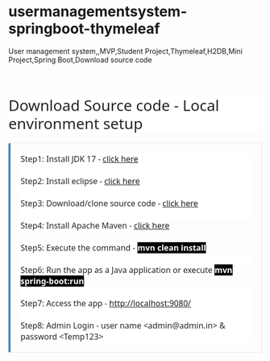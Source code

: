 # usermanagementsystem-springboot-thymeleaf
User management system,,MVP,Student Project,Thymeleaf,H2DB,Mini Project,Spring Boot,Download source code

<div><h2 id="project-directory" style="background-color: white; box-sizing: border-box; color: #212529; font-family: system-ui, -apple-system, &quot;Segoe UI&quot;, Roboto, &quot;Helvetica Neue&quot;, Arial, &quot;Noto Sans&quot;, &quot;Liberation Sans&quot;, sans-serif, &quot;Apple Color Emoji&quot;, &quot;Segoe UI Emoji&quot;, &quot;Segoe UI Symbol&quot;, &quot;Noto Color Emoji&quot;; font-size: calc(1.325rem + 0.9vw); font-weight: 500; line-height: 1.2; margin-bottom: 0.5rem; margin-top: 4rem;">Download Source code - Local environment setup</h2></div>

<div class="github" style="border-color: rgb(233, 236, 239) rgb(233, 236, 239) rgb(233, 236, 239) rgb(58, 131, 181); border-image: initial; border-radius: 0.25rem; border-style: solid; border-width: 1px 1px 1px 0.25rem; box-sizing: border-box; margin-bottom: 1.25rem; margin-top: 1.25rem; overflow-wrap: break-word; padding: 1.25rem;"><p style="background-color: white; box-sizing: border-box; color: #212529; font-family: system-ui, -apple-system, &quot;Segoe UI&quot;, Roboto, &quot;Helvetica Neue&quot;, Arial, &quot;Noto Sans&quot;, &quot;Liberation Sans&quot;, sans-serif, &quot;Apple Color Emoji&quot;, &quot;Segoe UI Emoji&quot;, &quot;Segoe UI Symbol&quot;, &quot;Noto Color Emoji&quot;; font-size: 16px; margin: 0px;">Step1: Install JDK 17 -&nbsp;<a href="https://www.oracle.com/java/technologies/downloads/">click here</a></p><p style="background-color: white; box-sizing: border-box; color: #212529; font-family: system-ui, -apple-system, &quot;Segoe UI&quot;, Roboto, &quot;Helvetica Neue&quot;, Arial, &quot;Noto Sans&quot;, &quot;Liberation Sans&quot;, sans-serif, &quot;Apple Color Emoji&quot;, &quot;Segoe UI Emoji&quot;, &quot;Segoe UI Symbol&quot;, &quot;Noto Color Emoji&quot;; font-size: 16px; margin: 0px;"><br></p><p style="background-color: white; box-sizing: border-box; color: #212529; font-family: system-ui, -apple-system, &quot;Segoe UI&quot;, Roboto, &quot;Helvetica Neue&quot;, Arial, &quot;Noto Sans&quot;, &quot;Liberation Sans&quot;, sans-serif, &quot;Apple Color Emoji&quot;, &quot;Segoe UI Emoji&quot;, &quot;Segoe UI Symbol&quot;, &quot;Noto Color Emoji&quot;; font-size: 16px; margin: 0px;">Step2: Install eclipse - <a href="https://www.eclipse.org/downloads/">click here</a></p><p style="background-color: white; box-sizing: border-box; color: #212529; font-family: system-ui, -apple-system, &quot;Segoe UI&quot;, Roboto, &quot;Helvetica Neue&quot;, Arial, &quot;Noto Sans&quot;, &quot;Liberation Sans&quot;, sans-serif, &quot;Apple Color Emoji&quot;, &quot;Segoe UI Emoji&quot;, &quot;Segoe UI Symbol&quot;, &quot;Noto Color Emoji&quot;; font-size: 16px; margin: 0px;"><br></p><p style="background-color: white; box-sizing: border-box; color: #212529; font-family: system-ui, -apple-system, &quot;Segoe UI&quot;, Roboto, &quot;Helvetica Neue&quot;, Arial, &quot;Noto Sans&quot;, &quot;Liberation Sans&quot;, sans-serif, &quot;Apple Color Emoji&quot;, &quot;Segoe UI Emoji&quot;, &quot;Segoe UI Symbol&quot;, &quot;Noto Color Emoji&quot;; font-size: 16px; margin: 0px;">Step3: Download/clone source code - <a href="https://github.com/knowledgefactory4u/librarymanagementsystem-spring-thymeleaf">click here</a></p><p style="background-color: white; box-sizing: border-box; color: #212529; font-family: system-ui, -apple-system, &quot;Segoe UI&quot;, Roboto, &quot;Helvetica Neue&quot;, Arial, &quot;Noto Sans&quot;, &quot;Liberation Sans&quot;, sans-serif, &quot;Apple Color Emoji&quot;, &quot;Segoe UI Emoji&quot;, &quot;Segoe UI Symbol&quot;, &quot;Noto Color Emoji&quot;; font-size: 16px; margin: 0px;"><br></p><p style="box-sizing: border-box; font-family: system-ui, -apple-system, &quot;Segoe UI&quot;, Roboto, &quot;Helvetica Neue&quot;, Arial, &quot;Noto Sans&quot;, &quot;Liberation Sans&quot;, sans-serif, &quot;Apple Color Emoji&quot;, &quot;Segoe UI Emoji&quot;, &quot;Segoe UI Symbol&quot;, &quot;Noto Color Emoji&quot;; font-size: 16px; margin: 0px;"><span style="background-color: white; color: #212529;">Step4: Install Apache Maven - <a href="https://maven.apache.org/install.html">click here</a></span></p><p style="box-sizing: border-box; font-family: system-ui, -apple-system, &quot;Segoe UI&quot;, Roboto, &quot;Helvetica Neue&quot;, Arial, &quot;Noto Sans&quot;, &quot;Liberation Sans&quot;, sans-serif, &quot;Apple Color Emoji&quot;, &quot;Segoe UI Emoji&quot;, &quot;Segoe UI Symbol&quot;, &quot;Noto Color Emoji&quot;; font-size: 16px; margin: 0px;"><span style="background-color: white; color: #212529;"><br></span></p><p style="box-sizing: border-box; font-family: system-ui, -apple-system, &quot;Segoe UI&quot;, Roboto, &quot;Helvetica Neue&quot;, Arial, &quot;Noto Sans&quot;, &quot;Liberation Sans&quot;, sans-serif, &quot;Apple Color Emoji&quot;, &quot;Segoe UI Emoji&quot;, &quot;Segoe UI Symbol&quot;, &quot;Noto Color Emoji&quot;; font-size: 16px; margin: 0px;"><span style="background-color: white; color: #212529;">Step5: Execute the command - </span><b><span style="background-color: black; color: white;">mvn clean install</span></b></p><p style="background-color: white; box-sizing: border-box; color: #212529; font-family: system-ui, -apple-system, &quot;Segoe UI&quot;, Roboto, &quot;Helvetica Neue&quot;, Arial, &quot;Noto Sans&quot;, &quot;Liberation Sans&quot;, sans-serif, &quot;Apple Color Emoji&quot;, &quot;Segoe UI Emoji&quot;, &quot;Segoe UI Symbol&quot;, &quot;Noto Color Emoji&quot;; font-size: 16px; margin: 0px;"><br></p><p style="box-sizing: border-box; font-family: system-ui, -apple-system, &quot;Segoe UI&quot;, Roboto, &quot;Helvetica Neue&quot;, Arial, &quot;Noto Sans&quot;, &quot;Liberation Sans&quot;, sans-serif, &quot;Apple Color Emoji&quot;, &quot;Segoe UI Emoji&quot;, &quot;Segoe UI Symbol&quot;, &quot;Noto Color Emoji&quot;; font-size: 16px; margin: 0px;"><span style="background-color: white; color: #212529;">Step6: Run the app as a Java application or execute&nbsp;</span><b><span style="background-color: black; color: white;">mvn spring-boot:run</span></b></p><p style="background-color: white; box-sizing: border-box; color: #212529; font-family: system-ui, -apple-system, &quot;Segoe UI&quot;, Roboto, &quot;Helvetica Neue&quot;, Arial, &quot;Noto Sans&quot;, &quot;Liberation Sans&quot;, sans-serif, &quot;Apple Color Emoji&quot;, &quot;Segoe UI Emoji&quot;, &quot;Segoe UI Symbol&quot;, &quot;Noto Color Emoji&quot;; font-size: 16px; margin: 0px;"><br></p><p style="background-color: white; box-sizing: border-box; color: #212529; font-family: system-ui, -apple-system, &quot;Segoe UI&quot;, Roboto, &quot;Helvetica Neue&quot;, Arial, &quot;Noto Sans&quot;, &quot;Liberation Sans&quot;, sans-serif, &quot;Apple Color Emoji&quot;, &quot;Segoe UI Emoji&quot;, &quot;Segoe UI Symbol&quot;, &quot;Noto Color Emoji&quot;; font-size: 16px; margin: 0px;">Step7: Access the app -&nbsp;<a href="http://localhost:9080/">http://localhost:9080/</a></p><p style="background-color: white; box-sizing: border-box; color: #212529; font-family: system-ui, -apple-system, &quot;Segoe UI&quot;, Roboto, &quot;Helvetica Neue&quot;, Arial, &quot;Noto Sans&quot;, &quot;Liberation Sans&quot;, sans-serif, &quot;Apple Color Emoji&quot;, &quot;Segoe UI Emoji&quot;, &quot;Segoe UI Symbol&quot;, &quot;Noto Color Emoji&quot;; font-size: 16px; margin: 0px;"><br></p><p style="background-color: white; box-sizing: border-box; color: #212529; font-family: system-ui, -apple-system, &quot;Segoe UI&quot;, Roboto, &quot;Helvetica Neue&quot;, Arial, &quot;Noto Sans&quot;, &quot;Liberation Sans&quot;, sans-serif, &quot;Apple Color Emoji&quot;, &quot;Segoe UI Emoji&quot;, &quot;Segoe UI Symbol&quot;, &quot;Noto Color Emoji&quot;; font-size: 16px; margin: 0px;">Step8: Admin Login - user name &lt;admin@admin.in&gt; &amp; password &lt;Temp123&gt;</p></div>

